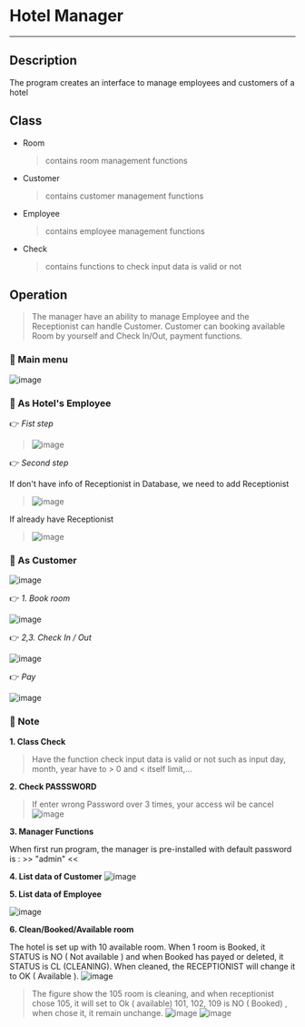 # Hotel Manager
-------------------------------------------------------------
## Description
The program creates an interface to manage employees and customers of a hotel

## Class

- Room
  > contains room management functions
- Customer
  > contains customer management functions
- Employee
  > contains employee management functions
- Check
  > contains functions to check input data is valid or not


## Operation

> The manager have an ability to manage Employee and the Receptionist can handle Customer. Customer can booking available Room by yourself and Check In/Out, payment functions. 

### 🔸 Main menu

   ![image](https://github.com/KhaNguyen-UTE/Embedded_Interview/assets/84505849/dccd82f9-661f-472d-ab65-a6344f0484d8)

### 🔸 As Hotel's Employee

👉 _Fist step_
>  ![image](https://github.com/KhaNguyen-UTE/Embedded_Interview/assets/84505849/4e326f55-2ca5-4410-9d92-e33b17d79ee7)

👉 _Second step_

If don't have info of Receptionist in Database, we need to add Receptionist
> ![image](https://github.com/KhaNguyen-UTE/Embedded_Interview/assets/84505849/d1811306-8c9c-48c7-b801-600f870433c5)

If already have Receptionist
> ![image](https://github.com/KhaNguyen-UTE/Embedded_Interview/assets/84505849/b2cf414c-0896-4d69-8e65-7a9e12ec2337)

### 🔸 As Customer

![image](https://github.com/KhaNguyen-UTE/Embedded_Interview/assets/84505849/c37bf5c1-8e46-4495-8dbe-87af70c2b0f2)

👉 _1. Book room_

![image](https://github.com/KhaNguyen-UTE/Embedded_Interview/assets/84505849/2b96851c-e73e-451d-9fd0-2ccba65d3bd1)

👉 _2,3. Check In / Out_

![image](https://github.com/KhaNguyen-UTE/Embedded_Interview/assets/84505849/8a6f7b97-c9bf-4b46-a375-9629e2a41e4e)

👉 _Pay_

![image](https://github.com/KhaNguyen-UTE/Embedded_Interview/assets/84505849/9b7f048e-8d13-46de-9363-2101995abcc6)

### 🔸 Note

**1. Class Check**
 > Have the function check input data is valid or not such as input day, month, year have to > 0 and < itself limit,...

**2. Check PASSSWORD**
> If enter wrong Password over 3 times, your access wil be cancel
![image](https://github.com/KhaNguyen-UTE/Embedded_Interview/assets/84505849/824d3e3f-3218-4dfa-baef-4716a154ad0d)

**3. Manager Functions**

When first run program, the manager is pre-installed with default password is :  >> "admin" <<

**4. List data of Customer**
![image](https://github.com/KhaNguyen-UTE/Embedded_Interview/assets/84505849/cec8d544-0f2b-4167-87a8-e485b858efe9)

**5. List data of Employee**

![image](https://github.com/KhaNguyen-UTE/Embedded_Interview/assets/84505849/d60f58d0-e2da-4796-b007-7d64d8ceebfd)

**6. Clean/Booked/Available room**

The hotel is set up with 10 available room. When 1 room is Booked, it STATUS is NO ( Not available ) and when Booked has payed or deleted, it STATUS is CL (CLEANING). When cleaned, the RECEPTIONIST will change it to OK ( Available ).
![image](https://github.com/KhaNguyen-UTE/Embedded_Interview/assets/84505849/e0385179-a384-4176-bf37-9ff7bfffe6d4)
> The figure show the 105 room is cleaning, and when receptionist chose 105, it will set to Ok ( available)
> 101, 102, 109 is NO ( Booked) , when chose it, it remain unchange.
> ![image](https://github.com/KhaNguyen-UTE/Embedded_Interview/assets/84505849/9b1c9d1b-4412-4b48-bf43-2411bb1fcbba)
> ![image](https://github.com/KhaNguyen-UTE/Embedded_Interview/assets/84505849/58d0dfe2-838f-4fd2-8d49-730d36e70704)











